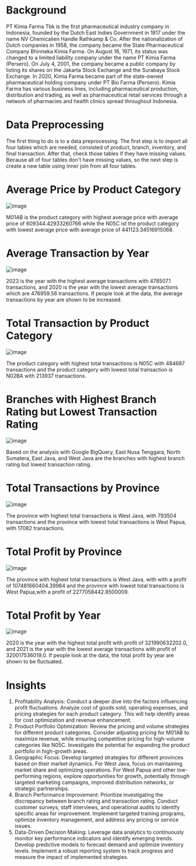 # Background
PT Kimia Farma Tbk is the first pharmaceutical industry company in Indonesia, founded by the Dutch East Indies Government in 1817 under the name NV Chemicalien Handle Rathkamp & Co.
After the nationalization of Dutch companies in 1958, the company became the State Pharmaceutical Company Bhinneka Kimia Farma. On August 16, 1971, its status was changed to a limited liability company under the name PT Kimia Farma (Persero). On July 4, 2001, the company became a public company by listing its shares on the Jakarta Stock Exchange and the Surabaya Stock Exchange. In 2020, Kimia Farma became part of the state-owned pharmaceutical holding company under PT Bio Farma (Persero).
Kimia Farma has various business lines, including pharmaceutical production, distribution and trading, as well as pharmaceutical retail services through a network of pharmacies and health clinics spread throughout Indonesia.

# Data Preprocessing
The first thing to do is to a data preprocessing. The first step is to import all four tables which are needed, consisted of product, branch, inventory, and final transaction. After that, check those tables if they have missing values. Because all of four tables don't have missing values, so the next step is create a new table using inner join from all four tables.

# Average Price by Product Category
![image](https://github.com/user-attachments/assets/d698b145-72ea-4768-a08b-0ee1fd3e8f08)

M01AB is the product category with highest average price with average price of 609344.42933260766 while the N05C ist the product category with lowest average price with average price of 441123.34516915068.

# Average Transaction by Year
![image](https://github.com/user-attachments/assets/b6920ce0-86c4-4889-bf1b-6629c9cfafde)

2023 is the year with the highest average transactions with 478507.1 transactions, and 2020 is the year with the lowest average transactions which are 476959.56 transactions.
If people look at the data, the average transactions by year are shown to be increased.

# Total Transaction by Product Category
![image](https://github.com/user-attachments/assets/2fe2025d-6629-4107-89a4-e152e15bdc8d)

The product category with highest total transactions is N05C with 484687 transactions and the product category with lowest total transaction is N02BA with 213937 transactions. 

# Branches with Highest Branch Rating but Lowest Transaction Rating
![image](https://github.com/user-attachments/assets/40f07474-9ad2-4c1c-90ae-b9c4807c7f89)

Based on the analysis with Google BigQuery, East Nusa Tenggara, North Sumatera, East Java, and West Java are the branches with highest branch rating but lowest transaction rating.

# Total Transactions by Province
![image](https://github.com/user-attachments/assets/aac021cf-a7fc-4a04-839f-8a20655ff4bb)

The province with highest total transactions is West Java, with 793504 transactions and the province with lowest total transactions is West Papua, with 17082 transactions.

# Total Profit by Province
![image](https://github.com/user-attachments/assets/042a70a2-6f2f-46f8-b787-c4df42c71e19)

The province with highest total transactions is West Java, with with a profit of 107481660404.39984 and the province with lowest total transactions is West Papua,with a profit of 2277058442.8500009.

# Total Profit by Year
![image](https://github.com/user-attachments/assets/e52b09d1-ecce-4b22-8e91-afda617daf4a)

2020 is the year with the highest total profit with profit of 321990632202.0, and 2021 is the year with the lowest average transactions with profit of 320017536019.0.
If people look at the data, the total profit by year are shown to be fluctuated.

# Insights
1. Profitability Analysis: Conduct a deeper dive into the factors influencing profit fluctuations. Analyze cost of goods sold, operating expenses, and pricing strategies for each product category. This will help identify areas for cost optimization and revenue enhancement.
2. Product Portfolio Optimization: Review the pricing and volume strategies for different product categories. Consider adjusting pricing for M01AB to maximize revenue, while ensuring competitive pricing for high-volume categories like N05C. Investigate the potential for expanding the product portfolio in high-growth areas.
3. Geographic Focus: Develop targeted strategies for different provinces based on their market dynamics. For West Java, focus on maintaining market share and optimizing operations. For West Papua and other low-performing regions, explore opportunities for growth, potentially through targeted marketing campaigns, improved distribution networks, or strategic partnerships.
4. Branch Performance Improvement: Prioritize investigating the discrepancy between branch rating and transaction rating. Conduct customer surveys, staff interviews, and operational audits to identify specific areas for improvement. Implement targeted training programs, optimize inventory management, and address any pricing or service issues.
5. Data-Driven Decision Making: Leverage data analytics to continuously monitor key performance indicators and identify emerging trends. Develop predictive models to forecast demand and optimize inventory levels. Implement a robust reporting system to track progress and measure the impact of implemented strategies.













